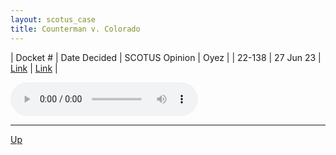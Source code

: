 ```yaml
---
layout: scotus_case
title: Counterman v. Colorado
---
```


| Docket # | Date Decided | SCOTUS Opinion | Oyez |
| 22-138 | 27 Jun 23 | [Link](https://www.supremecourt.gov/opinions/22pdf/600us1r51_g3bi.pdf) | [Link](https://www.oyez.org/cases/2022/22-138) |

<audio controls>
   <source src='./resources/22-138.mp3' type='audio/mpeg'>
</audio>

<object data='./resources/22-138.pdf' type='application/pdf'></object>

---

[Up](./README.md)